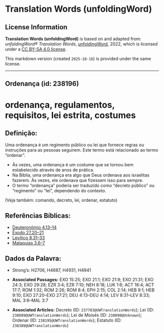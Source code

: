 # Translation Words (unfoldingWord)

## License Information

**Translation Words (unfoldingWord)** is based on and adapted from: _unfoldingWord® Translation Words_, [unfoldingWord](https://unfoldingword.org/utw), 2022, which is licensed under a [CC BY-SA 4.0 license](https://creativecommons.org/licenses/by-sa/4.0/legalcode.en).

This markdown version (created `2025-10-16`) is provided under the same license.



--------------------------------

## Ordenança (id: 238196)

ordenança, regulamentos, requisitos, lei estrita, costumes
==========================================================

Definição:
----------

Uma ordenança é um regimento público ou lei que fornece regras ou instruções para as pessoas seguirem. Este termo está relacionado ao termo “ordenar”.

* Às vezes, uma ordenança é um costume que se tornou bem estabelecido através de anos de prática.
* Na Bíblia, uma ordenança era algo que Deus ordenava aos israelitas fazerem. Às vezes, ele ordenava que fizessem isso para sempre.
* O termo “ordenança” poderia ser traduzido como “decreto público” ou “regimento” ou “lei”, dependendo do contexto.

(Veja também: comando, decreto, lei, ordenar, estatuto)

Referências Bíblicas:
---------------------

* [Deuteronômio 4\.13–14](https://ref.ly/Deut4:13-Deut4:14)
* [Êxodo 27\.20–21](https://ref.ly/Exod27:20-Exod27:21)
* [Levítico 8\.31–33](https://ref.ly/Lev8:31-Lev8:33)
* [Malaquias 3\.6–7](https://ref.ly/Mal3:6-Mal3:7)

Dados da Palavra:
-----------------

* Strong’s: H2706, H4687, H4931, H4941

* **Associated Passages:** EXO 15:25; EXO 21:1; EXO 21:9; EXO 21:31; EXO 24:3; EXO 29:28; EZR 3:4; EZR 7:10; NEH 8:18; LUK 1:6; ACT 16:4; ACT 17:7; ROM 1:32; ROM 2:26; ROM 8:4; EPH 2:15; COL 2:14; HEB 9:1; HEB 9:10; EXO 27:20–EXO 27:21; DEU 4:13–DEU 4:14; LEV 8:31–LEV 8:33; MAL 3:6–MAL 3:7
* **Associated Articles:** Decreto (ID: `237783@UWTranslationWords`); Lei (ID: `238089@UWTranslationWords`); Lei de Moisés (ID: `238090@Unknown`); Ordenar (ID: `238195@UWTranslationWords`); Estatuto (ID: `238389@UWTranslationWords`)

